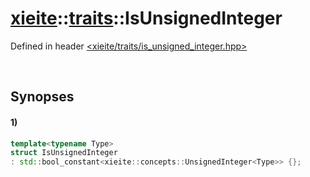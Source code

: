 # [xieite](../../xieite.md)\:\:[traits](../../traits.md)\:\:IsUnsignedInteger
Defined in header [<xieite/traits/is_unsigned_integer.hpp>](../../../include/xieite/traits/is_unsigned_integer.hpp)

&nbsp;

## Synopses
#### 1)
```cpp
template<typename Type>
struct IsUnsignedInteger
: std::bool_constant<xieite::concepts::UnsignedInteger<Type>> {};
```
